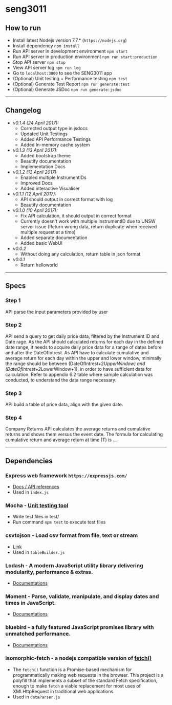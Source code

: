 # seng3011

## How to run

- Install latest Nodejs version 7.7.* (`https://nodejs.org`)
- Install dependency `npm install`
- Run API server in development environment `npm start`
- Run API server in production environment `npm run start:production`
- Stop API server `npm stop`
- View API server log `npm run log`
- Go to `localhost:3000` to see the SENG3011 app
- (Optional) Unit testing + Performance testing `npm test`
- (Optional) Generate Test Report `npm run generate:test`
- (Optional) Generate JSDoc `npm run generate:jsdoc`
***
## Changelog
- 	*v0.1.4 (24 April 2017):*
	+ Corrected output type in jsdocs
	+ Updated Unit Testings
	+ Added API Performance Testings
	+ Added In-memory cache system
- 	*v0.1.3 (13 April 2017):*
	+ Added bootstrap theme
	+ Beautify documentation
	+ Implementation Docs
- 	*v0.1.2 (13 April 2017):*
	+ Enabled multiple InstrumentIDs
	+ Improved Docs
	+ Added interactive Visualiser
-	*v0.1.1 (12 April 2017):*
	+ API should output in correct format with log
	+ Beautify documentation
-   *v0.1.0 (10 April 2017):*
	+ Fix API calculation, it should output in correct format
	+ Currently doesn't work with multiple InstrumentID due to UNSW server issue (Return wrong data, return duplicate when received multiple request at a time)
	+ Added separate documentation
	+ Added basic WebUI
-   *v0.0.2*
	+ Without doing any calculation, return table in json format
-   *v0.0.1*
	+ Return helloworld
***
## Specs 

### Step 1
API parse the input parameters provided by user
### Step 2
API send a query to get daily price data, filtered by the Instrument ID and Date rage. As the
API should calculated returns for each day in the defined date range, it needs to acquire daily
price data for a range of dates before and after the DateOfIntrest.
As API have to calculate cumulative and average return for each day within the upper and
lower window, minimally the range should be between (DateOfIntrest+2*UpperWindow)
and (DateOfIntrest+2*LowerWindow+1), in order to have sufficient data for calculation.
Refer to appendix 6.2 table where sample calculation was conducted, to understand the data
range necessary.
### Step 3
API build a table of price data, align with the given date.
### Step 4
Company Returns API calculates the average returns and cumulative returns and shows them
versus the event date. The formula for calculating cumulative return and average return at
time (T) is ...

***
## Dependencies

### Express web framework `https://expressjs.com/`
- [Docs / API references](https://expressjs.com/en/4x/api.html) 
- Used in `index.js`

### Mocha - [Unit testing tool](https://mochajs.org/)
- Write test files in test/
- Run command `npm test` to execute test files

### csvtojson - Load csv format from file, text or stream
- [Link](https://www.npmjs.com/package/csvtojson)
- Used in `tableBuilder.js`

### Lodash - A modern JavaScript utility library delivering modularity, performance & extras.
- [Documentations](https://lodash.com/docs/4.17.4)

### Moment - Parse, validate, manipulate, and display dates and times in JavaScript.
- [Documentations](https://momentjs.com/docs/)

### bluebird - a fully featured JavaScript promises library with unmatched performance.
- [Documentations](https://bluebirdjs.com/docs/api-reference.html)

### isomorphic-fetch - a nodejs compatible version of [fetch()](https://github.com/github/fetch)
- The `fetch()` function is a Promise-based mechanism for programmatically making
web requests in the browser. This project is a polyfill that implements a subset
of the standard Fetch specification, enough to make `fetch` a viable
replacement for most uses of XMLHttpRequest in traditional web applications.
- Used in `dataParser.js`